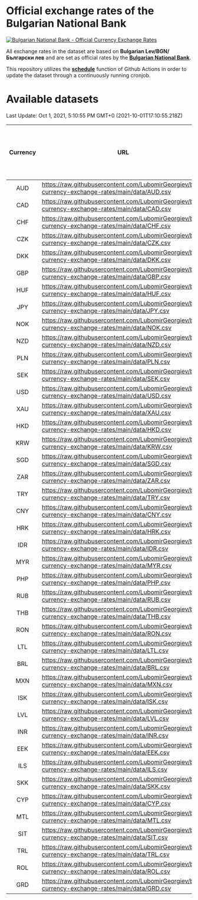 # Official exchange rates of the Bulgarian National Bank

[![Bulgarian National Bank - Official Currency Exchange Rates](https://github.com/LubomirGeorgiev/bnb-currency-exchange-rates/actions/workflows/update-rates.yml/badge.svg?branch=main)](https://github.com/LubomirGeorgiev/bnb-currency-exchange-rates/actions/workflows/update-rates.yml)

All exchange rates in the dataset are based on **Bulgarian Lev/BGN/Български лев** and are set as official rates by the [**Bulgarian National Bank**](https://www.bnb.bg/Statistics/StExternalSector/StExchangeRates/StERForeignCurrencies/index.htm?toLang=_EN).

This repository utilizes the [**schedule**](https://docs.github.com/en/actions/reference/events-that-trigger-workflows) function of Github Actions in order to update the dataset through a continuously running cronjob.

# Available datasets

<!-- START LINKS (DO NOT EVER FU*ING DELETE THIS COMMENT FOR THE LOVE OF YOUR LIFE!!! IF YOU ARE CURIOS HOW IT WORKS, YOU CAN HAVE A LOOK AT ./src/updateReadme.ts) -->

Last Update: Oct 1, 2021, 5:10:55 PM GMT+0 (2021-10-01T17:10:55.218Z)

| Currency | URL                                                                                             | Number of records | Number of missing days that were filled in |
| :------: | ----------------------------------------------------------------------------------------------- | :---------------: | :----------------------------------------: |
|   AUD    | https://raw.githubusercontent.com/LubomirGeorgiev/bnb-currency-exchange-rates/main/data/AUD.csv |       7913        |                    2444                    |
|   CAD    | https://raw.githubusercontent.com/LubomirGeorgiev/bnb-currency-exchange-rates/main/data/CAD.csv |       7913        |                    2444                    |
|   CHF    | https://raw.githubusercontent.com/LubomirGeorgiev/bnb-currency-exchange-rates/main/data/CHF.csv |       7913        |                    2444                    |
|   CZK    | https://raw.githubusercontent.com/LubomirGeorgiev/bnb-currency-exchange-rates/main/data/CZK.csv |       7913        |                    2444                    |
|   DKK    | https://raw.githubusercontent.com/LubomirGeorgiev/bnb-currency-exchange-rates/main/data/DKK.csv |       7913        |                    2444                    |
|   GBP    | https://raw.githubusercontent.com/LubomirGeorgiev/bnb-currency-exchange-rates/main/data/GBP.csv |       7913        |                    2444                    |
|   HUF    | https://raw.githubusercontent.com/LubomirGeorgiev/bnb-currency-exchange-rates/main/data/HUF.csv |       7913        |                    2444                    |
|   JPY    | https://raw.githubusercontent.com/LubomirGeorgiev/bnb-currency-exchange-rates/main/data/JPY.csv |       7913        |                    2444                    |
|   NOK    | https://raw.githubusercontent.com/LubomirGeorgiev/bnb-currency-exchange-rates/main/data/NOK.csv |       7913        |                    2444                    |
|   NZD    | https://raw.githubusercontent.com/LubomirGeorgiev/bnb-currency-exchange-rates/main/data/NZD.csv |       7913        |                    2444                    |
|   PLN    | https://raw.githubusercontent.com/LubomirGeorgiev/bnb-currency-exchange-rates/main/data/PLN.csv |       7913        |                    2444                    |
|   SEK    | https://raw.githubusercontent.com/LubomirGeorgiev/bnb-currency-exchange-rates/main/data/SEK.csv |       7913        |                    2444                    |
|   USD    | https://raw.githubusercontent.com/LubomirGeorgiev/bnb-currency-exchange-rates/main/data/USD.csv |       7913        |                    2444                    |
|   XAU    | https://raw.githubusercontent.com/LubomirGeorgiev/bnb-currency-exchange-rates/main/data/XAU.csv |       7913        |                    2446                    |
|   HKD    | https://raw.githubusercontent.com/LubomirGeorgiev/bnb-currency-exchange-rates/main/data/HKD.csv |       7611        |                    2353                    |
|   KRW    | https://raw.githubusercontent.com/LubomirGeorgiev/bnb-currency-exchange-rates/main/data/KRW.csv |       7611        |                    2353                    |
|   SGD    | https://raw.githubusercontent.com/LubomirGeorgiev/bnb-currency-exchange-rates/main/data/SGD.csv |       7611        |                    2353                    |
|   ZAR    | https://raw.githubusercontent.com/LubomirGeorgiev/bnb-currency-exchange-rates/main/data/ZAR.csv |       7611        |                    2353                    |
|   TRY    | https://raw.githubusercontent.com/LubomirGeorgiev/bnb-currency-exchange-rates/main/data/TRY.csv |       6093        |                    1883                    |
|   CNY    | https://raw.githubusercontent.com/LubomirGeorgiev/bnb-currency-exchange-rates/main/data/CNY.csv |       5973        |                    1847                    |
|   HRK    | https://raw.githubusercontent.com/LubomirGeorgiev/bnb-currency-exchange-rates/main/data/HRK.csv |       5973        |                    1847                    |
|   IDR    | https://raw.githubusercontent.com/LubomirGeorgiev/bnb-currency-exchange-rates/main/data/IDR.csv |       5973        |                    1847                    |
|   MYR    | https://raw.githubusercontent.com/LubomirGeorgiev/bnb-currency-exchange-rates/main/data/MYR.csv |       5973        |                    1847                    |
|   PHP    | https://raw.githubusercontent.com/LubomirGeorgiev/bnb-currency-exchange-rates/main/data/PHP.csv |       5973        |                    1847                    |
|   RUB    | https://raw.githubusercontent.com/LubomirGeorgiev/bnb-currency-exchange-rates/main/data/RUB.csv |       5973        |                    1847                    |
|   THB    | https://raw.githubusercontent.com/LubomirGeorgiev/bnb-currency-exchange-rates/main/data/THB.csv |       5973        |                    1847                    |
|   RON    | https://raw.githubusercontent.com/LubomirGeorgiev/bnb-currency-exchange-rates/main/data/RON.csv |       5914        |                    1829                    |
|   LTL    | https://raw.githubusercontent.com/LubomirGeorgiev/bnb-currency-exchange-rates/main/data/LTL.csv |       5154        |                    1583                    |
|   BRL    | https://raw.githubusercontent.com/LubomirGeorgiev/bnb-currency-exchange-rates/main/data/BRL.csv |       5004        |                    1551                    |
|   MXN    | https://raw.githubusercontent.com/LubomirGeorgiev/bnb-currency-exchange-rates/main/data/MXN.csv |       5004        |                    1551                    |
|   ISK    | https://raw.githubusercontent.com/LubomirGeorgiev/bnb-currency-exchange-rates/main/data/ISK.csv |       4911        |                    1520                    |
|   LVL    | https://raw.githubusercontent.com/LubomirGeorgiev/bnb-currency-exchange-rates/main/data/LVL.csv |       4789        |                    1469                    |
|   INR    | https://raw.githubusercontent.com/LubomirGeorgiev/bnb-currency-exchange-rates/main/data/INR.csv |       4637        |                    1437                    |
|   EEK    | https://raw.githubusercontent.com/LubomirGeorgiev/bnb-currency-exchange-rates/main/data/EEK.csv |       3999        |                    1225                    |
|   ILS    | https://raw.githubusercontent.com/LubomirGeorgiev/bnb-currency-exchange-rates/main/data/ILS.csv |       3911        |                    1216                    |
|   SKK    | https://raw.githubusercontent.com/LubomirGeorgiev/bnb-currency-exchange-rates/main/data/SKK.csv |       2969        |                    911                     |
|   CYP    | https://raw.githubusercontent.com/LubomirGeorgiev/bnb-currency-exchange-rates/main/data/CYP.csv |       2905        |                    889                     |
|   MTL    | https://raw.githubusercontent.com/LubomirGeorgiev/bnb-currency-exchange-rates/main/data/MTL.csv |       2603        |                    798                     |
|   SIT    | https://raw.githubusercontent.com/LubomirGeorgiev/bnb-currency-exchange-rates/main/data/SIT.csv |       2541        |                    777                     |
|   TRL    | https://raw.githubusercontent.com/LubomirGeorgiev/bnb-currency-exchange-rates/main/data/TRL.csv |       1818        |                    559                     |
|   ROL    | https://raw.githubusercontent.com/LubomirGeorgiev/bnb-currency-exchange-rates/main/data/ROL.csv |       1697        |                    524                     |
|   GRD    | https://raw.githubusercontent.com/LubomirGeorgiev/bnb-currency-exchange-rates/main/data/GRD.csv |        361        |                    109                     |

<!-- END LINKS (DO NOT EVER FU*ING DELETE THIS COMMENT FOR THE LOVE OF YOUR LIFE!!! IF YOU ARE CURIOS HOW IT WORKS, YOU CAN HAVE A LOOK AT ./src/updateReadme.ts) -->
